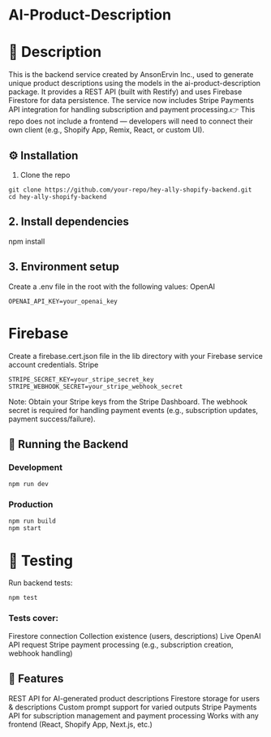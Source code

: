 # AI-Product-Description

# 📖 Description

This is the backend service created by AnsonErvin Inc., used to generate unique product descriptions using the models in the ai-product-description package.
It provides a REST API (built with Restify) and uses Firebase Firestore for data persistence. The service now includes Stripe Payments API integration for handling subscription and payment processing.👉 This repo does not include a frontend — developers will need to connect their own client (e.g., Shopify App, Remix, React, or custom UI).

## ⚙️ Installation

1. Clone the repo

```
git clone https://github.com/your-repo/hey-ally-shopify-backend.git
cd hey-ally-shopify-backend
```

## 2. Install dependencies

npm install

## 3. Environment setup

Create a .env file in the root with the following values:
OpenAI

```
OPENAI_API_KEY=your_openai_key
```

# Firebase

Create a firebase.cert.json file in the lib directory with your Firebase service account credentials.
Stripe

```
STRIPE_SECRET_KEY=your_stripe_secret_key
STRIPE_WEBHOOK_SECRET=your_stripe_webhook_secret
```

Note: Obtain your Stripe keys from the Stripe Dashboard. The webhook secret is required for handling payment events (e.g., subscription updates, payment success/failure).

## 🚀 Running the Backend

### Development

```
npm run dev
```

### Production

```
npm run build
npm start
```

# 🧪 Testing

Run backend tests:

```
npm test
```

### Tests cover:

Firestore connection
Collection existence (users, descriptions)
Live OpenAI API request
Stripe payment processing (e.g., subscription creation, webhook handling)

## 📌 Features

REST API for AI-generated product descriptions
Firestore storage for users & descriptions
Custom prompt support for varied outputs
Stripe Payments API for subscription management and payment processing
Works with any frontend (React, Shopify App, Next.js, etc.)
